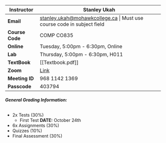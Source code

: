 
| **Instructor**  | Stanley Ukah                                                                                                      |
| --------------- | ----------------------------------------------------------------------------------------------------------------- |
| **Email**       | [stanley.ukah@mohawkcollege.ca](mailto:bilal.al-momani@mohawkcollege.ca) \| Must use course code in subject field |
| **Course Code** | COMP CO835                                                                                                        |
| **Online**      | Tuesday, 5:00pm - 6:30pm, Online                                                                                  |
| **Lab**         | Thursday, 5:00pm - 6:30pm, H011                                                                                   |
| **TextBook**    | [[Textbook.pdf]]                                                                                                  |
| **Zoom**        | [Link](https://mohawkcollege.zoom.us/j/96811421369?pwd=yPIFY2V0cMgwETfW8X1Js8DLqM4GiU.1)                          |
| **Meeting ID**  | 968 1142 1369                                                                                                     |
| **Passcode**    | 403794                                                                                                            |

###### **General Grading Information:**
- 2x Tests (30%)
	- First Test **DATE:** October 24th
- 6x Assignments (30%)
- Quizzes (10%)
- Final Assessment (30%) 